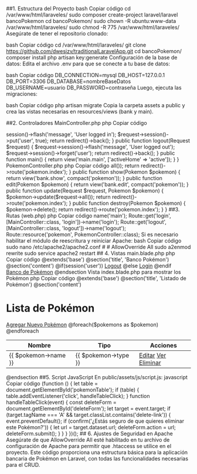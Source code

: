 ##1. Estructura del Proyecto
bash
Copiar código
cd /var/www/html/laraveles/
sudo composer create-project laravel/laravel bancoPokemon
cd bancoPokemon/
sudo chown -R ubuntu:www-data /var/www/html/laraveles/
sudo chmod -R 775 /var/www/html/laraveles/
Asegúrate de tener el repositorio clonado:

bash
Copiar código
cd /var/www/html/laraveles/
git clone https://github.com/dwesizv/traditionalLaravelApp.git
cd bancoPokemon/
composer install
php artisan key:generate
Configuración de la base de datos:
Edita el archivo .env para que se conecte a tu base de datos:

bash
Copiar código
DB_CONNECTION=mysql
DB_HOST=127.0.0.1
DB_PORT=3306
DB_DATABASE=nombreBaseDatos
DB_USERNAME=usuario
DB_PASSWORD=contraseña
Luego, ejecuta las migraciones:

bash
Copiar código
php artisan migrate
Copia la carpeta assets a public y crea las vistas necesarias en resources/views (bank y main).

##2. Controladores
MainController.php
php
Copiar código
<?php

namespace App\Http\Controllers;

use Illuminate\Http\Request;

class MainController extends Controller
{
    public function login(Request $request)
    {
        $request->session()->flash('message', 'User logged in');
        $request->session()->put('user', true);
        return redirect()->back();
    }

    public function logout(Request $request)
    {
        $request->session()->flash('message', 'User logged out');
        $request->session()->forget('user');
        return redirect()->back();
    }

    public function main()
    {
        return view('main.main', ['activeHome' => 'active']);
    }
}
PokemonController.php
php
Copiar código
<?php

namespace App\Http\Controllers;

use App\Models\Pokemon;
use Illuminate\Http\Request;

class PokemonController extends Controller
{
    public function index()
    {
        $pokemons = Pokemon::all();
        return view('bank.index', compact('pokemons'));
    }

    public function create()
    {
        return view('bank.create');
    }

    public function store(Request $request)
    {
        Pokemon::create($request->all());
        return redirect()->route('pokemon.index');
    }

    public function show(Pokemon $pokemon)
    {
        return view('bank.show', compact('pokemon'));
    }

    public function edit(Pokemon $pokemon)
    {
        return view('bank.edit', compact('pokemon'));
    }

    public function update(Request $request, Pokemon $pokemon)
    {
        $pokemon->update($request->all());
        return redirect()->route('pokemon.index');
    }

    public function destroy(Pokemon $pokemon)
    {
        $pokemon->delete();
        return redirect()->route('pokemon.index');
    }
}
##3. Rutas (web.php)
php
Copiar código
<?php

use App\Http\Controllers\MainController;
use App\Http\Controllers\PokemonController;
use Illuminate\Support\Facades\Route;

Route::get('/', [MainController::class, 'main'])->name('main');
Route::get('login', [MainController::class, 'login'])->name('login');
Route::get('logout', [MainController::class, 'logout'])->name('logout');
Route::resource('pokemon', PokemonController::class);
Si es necesario habilitar el módulo de reescritura y reiniciar Apache:

bash
Copiar código
sudo nano /etc/apache2/apache2.conf
# <Directory /var/www/>
# AllowOverride All

sudo a2enmod rewrite
sudo service apache2 restart
## 4. Vistas
main.blade.php
php
Copiar código
@extends('base')

@section('title', 'Banco Pokémon')

@section('content')
    @if(session('user'))
        <a href="{{ url('logout') }}" class="btn btn-primary">Logout</a>
    @else
        <a href="{{ url('login') }}" class="btn btn-primary">Login</a>
    @endif
    &nbsp;
    <a href="{{ url('pokemon') }}" class="btn btn-primary">Banco de Pokémon</a>
@endsection
Vista index.blade.php para mostrar los Pokémon
php
Copiar código
@extends('base')

@section('title', 'Listado de Pokémon')

@section('content')
    <h1>Lista de Pokémon</h1>
    <a href="{{ route('pokemon.create') }}" class="btn btn-success">Agregar Nuevo Pokémon</a>
    <table id="pokemonTable" class="table mt-3">
        <thead>
            <tr>
                <th>Nombre</th>
                <th>Tipo</th>
                <th>Acciones</th>
            </tr>
        </thead>
        <tbody>
            @foreach($pokemons as $pokemon)
                <tr>
                    <td>{{ $pokemon->name }}</td>
                    <td>{{ $pokemon->type }}</td>
                    <td>
                        <a href="{{ route('pokemon.edit', $pokemon) }}" class="btn btn-warning">Editar</a>
                        <a href="{{ route('pokemon.show', $pokemon) }}" class="btn btn-info">Ver</a>
                        <a href="#" class="btn btn-danger delete-link" data-url="{{ route('pokemon.destroy', $pokemon) }}">Eliminar</a>
                    </td>
                </tr>
            @endforeach
        </tbody>
    </table>

    <form id="deleteForm" method="POST" style="display: none;">
        @method('DELETE')
        @csrf
    </form>
@endsection
##5. Script JavaScript
En public/assets/js/script.js:

javascript
Copiar código
(function () {

    let table = document.getElementById('pokemonTable');

    if (table) {
        table.addEventListener('click', handleTableClick);
    }

    function handleTableClick(event) {
        const deleteForm = document.getElementById('deleteForm');
        let target = event.target;
        if (target.tagName === 'A' && target.classList.contains('delete-link')) {
            event.preventDefault();
            if (confirm('¿Estás seguro de que quieres eliminar este Pokémon?')) {
                let url = target.dataset.url;
                deleteForm.action = url;
                deleteForm.submit();
            }
        }
    }

})();

## 6. Ajustes de Seguridad en Apache
Asegúrate de que AllowOverride All esté habilitado en tu archivo de configuración de Apache para permitir que .htaccess se utilice en el proyecto.

Este código proporciona una estructura básica para la aplicación bancaria de Pokémon en Laravel, con todas las funcionalidades necesarias para el CRUD.




